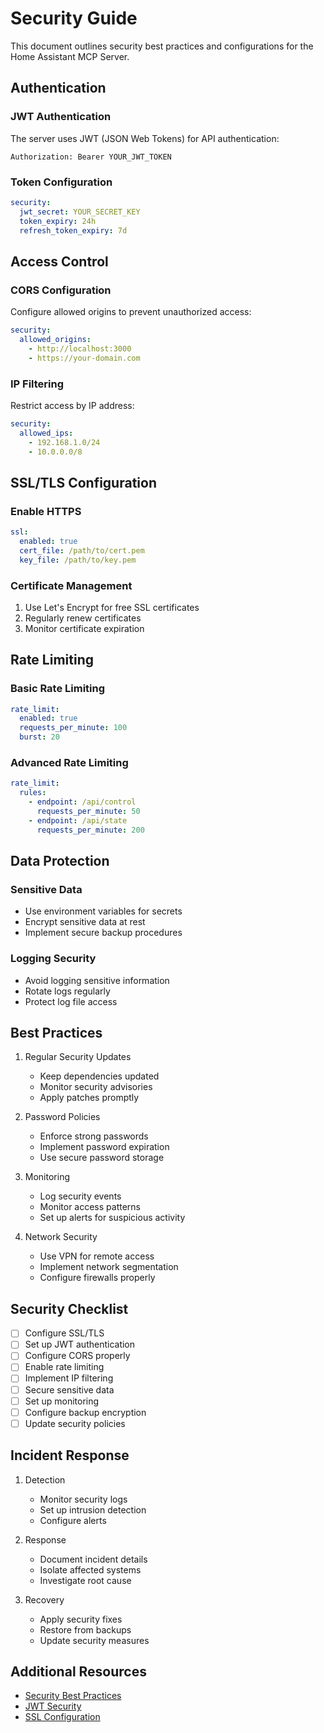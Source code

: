 # Security Guide

This document outlines security best practices and configurations for the Home Assistant MCP Server.

## Authentication

### JWT Authentication
The server uses JWT (JSON Web Tokens) for API authentication:

```http
Authorization: Bearer YOUR_JWT_TOKEN
```

### Token Configuration
```yaml
security:
  jwt_secret: YOUR_SECRET_KEY
  token_expiry: 24h
  refresh_token_expiry: 7d
```

## Access Control

### CORS Configuration
Configure allowed origins to prevent unauthorized access:

```yaml
security:
  allowed_origins:
    - http://localhost:3000
    - https://your-domain.com
```

### IP Filtering
Restrict access by IP address:

```yaml
security:
  allowed_ips:
    - 192.168.1.0/24
    - 10.0.0.0/8
```

## SSL/TLS Configuration

### Enable HTTPS
```yaml
ssl:
  enabled: true
  cert_file: /path/to/cert.pem
  key_file: /path/to/key.pem
```

### Certificate Management
1. Use Let's Encrypt for free SSL certificates
2. Regularly renew certificates
3. Monitor certificate expiration

## Rate Limiting

### Basic Rate Limiting
```yaml
rate_limit:
  enabled: true
  requests_per_minute: 100
  burst: 20
```

### Advanced Rate Limiting
```yaml
rate_limit:
  rules:
    - endpoint: /api/control
      requests_per_minute: 50
    - endpoint: /api/state
      requests_per_minute: 200
```

## Data Protection

### Sensitive Data
- Use environment variables for secrets
- Encrypt sensitive data at rest
- Implement secure backup procedures

### Logging Security
- Avoid logging sensitive information
- Rotate logs regularly
- Protect log file access

## Best Practices

1. Regular Security Updates
   - Keep dependencies updated
   - Monitor security advisories
   - Apply patches promptly

2. Password Policies
   - Enforce strong passwords
   - Implement password expiration
   - Use secure password storage

3. Monitoring
   - Log security events
   - Monitor access patterns
   - Set up alerts for suspicious activity

4. Network Security
   - Use VPN for remote access
   - Implement network segmentation
   - Configure firewalls properly

## Security Checklist

- [ ] Configure SSL/TLS
- [ ] Set up JWT authentication
- [ ] Configure CORS properly
- [ ] Enable rate limiting
- [ ] Implement IP filtering
- [ ] Secure sensitive data
- [ ] Set up monitoring
- [ ] Configure backup encryption
- [ ] Update security policies

## Incident Response

1. Detection
   - Monitor security logs
   - Set up intrusion detection
   - Configure alerts

2. Response
   - Document incident details
   - Isolate affected systems
   - Investigate root cause

3. Recovery
   - Apply security fixes
   - Restore from backups
   - Update security measures

## Additional Resources

- [Security Best Practices](https://owasp.org/www-project-top-ten/)
- [JWT Security](https://jwt.io/introduction)
- [SSL Configuration](https://ssl-config.mozilla.org/) 